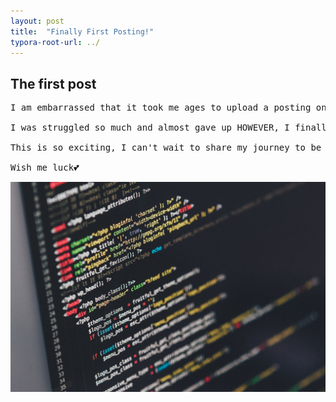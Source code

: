 ```yaml
---
layout: post
title:  "Finally First Posting!"
typora-root-url: ../
---
```


<h2>The first post</h2>

<pre>
I am embarrassed that it took me ages to upload a posting on GitHub blog.

I was struggled so much and almost gave up HOWEVER, I finally made it!

This is so exciting, I can't wait to share my journey to be a *professional* developer haha

Wish me luck💕
</pre>

![coding_screen](/images/2023-05-12-first/coding_screen.jpg)
